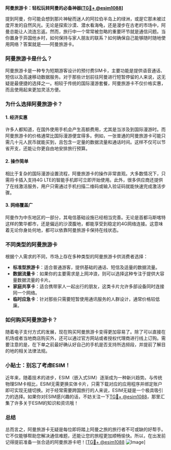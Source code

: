 **阿曼旅游卡：轻松玩转阿曼的必备神器[[TG💪+ @esim1088](https://t.me/s/esim1088)]**

提到阿曼，你可能会想到那片神秘而迷人的阿拉伯半岛上的绿洲，或是它那未被过度开发的自然风光。无论是探索沙漠、潜水看海龟，还是漫步在古老的市场中，阿曼总能让人流连忘返。然而，旅行中一个常常被忽略的重要环节就是通信问题。当你置身于异国他乡时，如何保持与家人朋友的联系？如何确保自己能够随时随地使用网络？答案就是——阿曼旅游卡。

### 阿曼旅游卡是什么？

阿曼旅游卡是一种专为短期游客设计的预付费SIM卡，主要功能是提供语音通话、短信以及高速移动数据服务。对于那些计划前往阿曼进行短暂停留的人来说，这无疑是最便捷的选择之一。相较于传统的国际漫游套餐，阿曼旅游卡不仅价格实惠，而且使用起来更加灵活方便。

### 为什么选择阿曼旅游卡？

#### 1. **经济实惠**
许多人都知道，在国外使用手机会产生高额费用，尤其是当涉及到国际漫游时。而阿曼旅游卡的价格通常比国际漫游便宜得多。例如，一张普通的阿曼旅游卡可能只需几十元人民币就能买到，且包含一定量的数据流量和通话时间。这样不仅可以节省开支，还能让你更自由地安排旅行预算。

#### 2. **操作简单**
相比于复杂的国际漫游设置流程，阿曼旅游卡的操作非常直观。大多数情况下，只需将卡插入支持4G LTE的智能手机即可立即开始使用。此外，很多供应商还提供了在线激活服务，用户只需通过手机扫描二维码或输入验证码就能快速完成激活步骤。

#### 3. **网络覆盖广**
阿曼作为中东地区的一部分，其电信基础设施已经相当完善。无论是首都马斯喀特这样的繁华都市，还是偏远的沙漠腹地，都能享受到稳定的4G网络连接。这意味着无论你身处何地，都可以依靠阿曼旅游卡保持在线状态。

### 不同类型的阿曼旅游卡

根据个人需求的不同，市场上存在多种类型的阿曼旅游卡供消费者选择：

- **标准型旅游卡**：适合普通游客，提供基础的通话、短信及适量的数据流量。
- **数据流量卡**：如果你的主要需求是上网冲浪，则可以选择这种专注于提供大容量数据流量的卡片。
- **家庭共享卡**：适合携带家人一起出行的朋友，这类卡片允许多部设备同时连接同一个网络。
- **临时应急卡**：针对那些只需要短暂使用通讯服务的人群设计，通常价格较低廉。

### 如何购买阿曼旅游卡？

随着电子支付方式的发展，现在购买阿曼旅游卡变得更加容易了。除了可以直接在机场或者当地商店购买外，还可以通过官方网站或者授权代理商进行线上订购。需要注意的是，在下单之前最好确认好自己的手机是否支持所选频段，并提前了解目的地的相关法律法规。

### 小贴士：别忘了考虑ESIM！

近年来，随着技术的进步，ESIM（嵌入式SIM）逐渐成为一种新兴趋势。与传统物理SIM卡相比，ESIM无需更换实体卡片，只需下载对应的应用程序并绑定账户即可实现无缝切换。对于经常需要跨国旅行的人来说，ESIM无疑是一个极具吸引力的选择。如果你对ESIM感兴趣的话，不妨关注一下[TG💪+ @esim1088](https://t.me/s/esim1088)，那里汇集了许多关于ESIM的知识和资讯哦！

### 总结

总而言之，阿曼旅游卡无疑是每位即将踏上阿曼之旅的旅行者不可或缺的好帮手。它不仅能够帮助您解决通信难题，还能让您的旅程更加顺畅愉快。所以，在出发前记得提前准备一张合适的阿曼旅游卡吧！[[TG💪+ @esim1088](https://t.me/s/esim1088) ![Image](https://i.postimg.cc/4NQfJmqS/Snipaste-2025-05-13-00-14-12.png)]